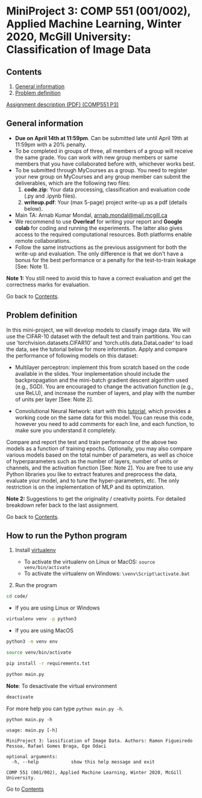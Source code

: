 MiniProject 3: COMP 551 (001/002), Applied Machine Learning, Winter 2020, McGill University: Classification of Image Data
===========================

## Contents

1. [General information](#general-information)
2. [Problem definition](#problem-definition)

[Assignment description (PDF) (COMP551 P3)](https://github.com/ramonfigueiredopessoa/comp551-2020-p3_classification_of_image_data/blob/master/assignment/P3.pdf)

## General information

* **Due on April 14th at 11:59pm**. Can be submitted late until April 19th at 11:59pm with a 20% penalty.
* To be completed in groups of three, all members of a group will receive the same grade. You can work with new group members or same members that you have collaborated before with, whichever works best.
* To be submitted through MyCourses as a group. You need to register your new group on MyCourses and any group member can submit the deliverables, which are the following two files:
	1. **code.zip**: Your data processing, classification and evaluation code (.py and .ipynb files).
	2. **writeup.pdf**: Your (max 5-page) project write-up as a pdf (details below).
* Main TA: Arnab Kumar Mondal, arnab.mondal@mail.mcgill.ca
* We recommend to use **Overleaf** for writing your report and **Google colab** for coding and running the experiments. The latter also gives access to the required computational resources. Both platforms enable remote collaborations.
* Follow the same instructions as the previous assignment for both the write-up and evaluation. The only difference is that we don't have a bonus for the best performance or a penalty for the test-to-train leakage [See: Note 1].

**Note 1:** You still need to avoid this to have a correct evaluation and get the correctness marks for evaluation.

Go back to [Contents](#contents).

## Problem definition

In this mini-project, we will develop models to classify image data. We will use the CIFAR-10 dataset with the default test and train partitions. You can use ’torchvision.datasets.CIFAR10’ and ’torch.utils.data.DataLoader’ to load the data, see the tutorial below for more information. Apply and compare the performance of following models on this dataset:

* Multilayer perceptron: implement this from scratch based on the code available in the slides. Your implementation should include the backpropagation and the mini-batch gradient descent algorithm used (e.g., SGD). You are encouraged to change the activation function (e.g., use ReLU), and increase the number of layers, and play with the number of units per layer [See: Note 2].

* Convolutional Neural Network: start with this [tutorial](https://pytorch.org/tutorials/beginner/blitz/cifar10_tutorial.html), which provides a working code on the same data for this model. You can reuse this code, however you need to add comments for each line, and each function, to make sure you understand it completely. 

Compare and report the test and train performance of the above two models as a function of training epochs. Optionally, you may also compare various models based on the total number of parameters, as well as choice of hyperparameters such as the number of layers, number of units or channels, and the activation function [See: Note 2]. You are free to use any Python libraries you like to extract features and preprocess the data, evaluate your model, and to tune the hyper-parameters, etc. The only restriction is on the implementation of MLP and its optimization.

**Note 2:** Suggestions to get the originality / creativity points. For detailed breakdown refer back to the last assignment.

Go back to [Contents](#contents).

## How to run the Python program

1. Install [virtualenv](https://virtualenv.pypa.io/en/latest/)
	* To activate the virtualenv on Linux or MacOS: ```source venv/bin/activate```
	* To activate the virtualenv on Windows: ```\venv\Script\activate.bat```

2. Run the program

```sh
cd code/
```

* If you are using Linux or Windows

```sh 
virtualenv venv -p python3
```

* If you are using MacOS

```sh 
python3 -m venv env
```

```sh
source venv/bin/activate

pip install -r requirements.txt

python main.py
```

**Note**: To desactivate the virtual environment

```sh
deactivate
```

For more help you can type ```python main.py -h```.

```
python main.py -h

usage: main.py [-h]

MiniProject 3: lassification of Image Data. Authors: Ramon Figueiredo
Pessoa, Rafael Gomes Braga, Ege Odaci

optional arguments:
  -h, --help            show this help message and exit

COMP 551 (001/002), Applied Machine Learning, Winter 2020, McGill University.
```

Go to [Contents](#contents)
